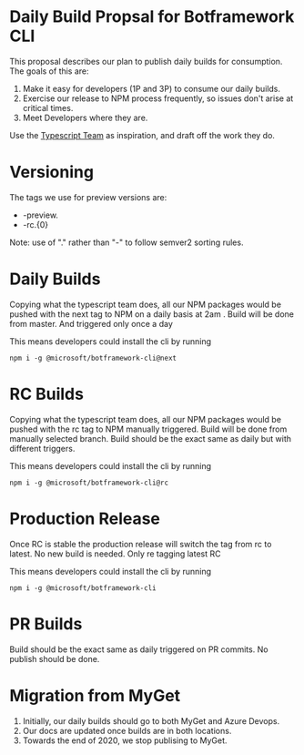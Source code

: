 # Daily Build Propsal for Botframework CLI

This proposal describes our plan to publish daily builds for consumption. The goals of this are:
1. Make it easy for developers (1P and 3P) to consume our daily builds. 
2. Exercise our release to NPM process frequently, so issues don't arise at critical times. 
3. Meet Developers where they are.

Use the [Typescript Team](https://www.npmjs.com/package/typescript) as inspiration, and draft off the work they do. 

# Versioning

The tags we use for preview versions are:
* -preview.<yyyymmdd>
* -rc.{0}

Note: use of "." rather than "-" to follow semver2 sorting rules. 

# Daily Builds
Copying what the typescript team does, all our NPM packages would be pushed with the next tag to NPM on a daily basis at 2am . 
Build will be done from master. And triggered only once a day

This means developers could install the cli by running

```
npm i -g @microsoft/botframework-cli@next
```

# RC Builds
Copying what the typescript team does, all our NPM packages would be pushed with the rc tag to NPM manually triggered. 
Build will be done from manually selected branch.
Build should be the exact same as daily but with different triggers.

This means developers could install the cli by running

```
npm i -g @microsoft/botframework-cli@rc
```

# Production Release
Once RC is stable the production release will switch the tag from rc to latest.
No new build is needed. Only re tagging latest RC

This means developers could install the cli by running

```
npm i -g @microsoft/botframework-cli
```

# PR Builds
Build should be the exact same as daily triggered on PR commits. No publish should be done.


# Migration from MyGet

1. Initially, our daily builds should go to both MyGet and Azure Devops. 
2. Our docs are updated once builds are in both locations. 
3. Towards the end of 2020, we stop publising to MyGet.
